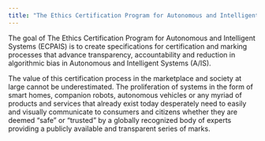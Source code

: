 ```yaml
---
title: "The Ethics Certification Program for Autonomous and Intelligent Systems (ECPAIS)"
---
```


The goal of The Ethics Certification Program for Autonomous and Intelligent Systems (ECPAIS) is to  create specifications for certification and marking processes that advance transparency, accountability and reduction in algorithmic bias in Autonomous and Intelligent Systems (A/IS). 

The value of this certification process in the marketplace and society at large cannot be underestimated.  The proliferation of systems in the form of smart homes, companion robots, autonomous vehicles or any myriad of products and services that already exist today desperately need to easily and visually communicate to consumers and citizens whether they are deemed “safe” or “trusted” by a globally recognized body of experts providing a publicly available and transparent series of marks.

